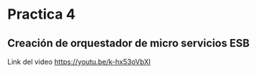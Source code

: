 # Practica 4

## Creación de orquestador de micro servicios ESB 

Link del video https://youtu.be/k-hx53oVbXI
